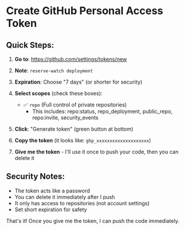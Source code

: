 # Create GitHub Personal Access Token

## Quick Steps:

1. **Go to**: https://github.com/settings/tokens/new

2. **Note**: `reserve-watch deployment`

3. **Expiration**: Choose "7 days" (or shorter for security)

4. **Select scopes** (check these boxes):
   - ✅ `repo` (Full control of private repositories)
     - This includes: repo:status, repo_deployment, public_repo, repo:invite, security_events

5. **Click**: "Generate token" (green button at bottom)

6. **Copy the token** (it looks like: `ghp_xxxxxxxxxxxxxxxxxxxx`)

7. **Give me the token** - I'll use it once to push your code, then you can delete it

## Security Notes:
- The token acts like a password
- You can delete it immediately after I push
- It only has access to repositories (not account settings)
- Set short expiration for safety

That's it! Once you give me the token, I can push the code immediately.



